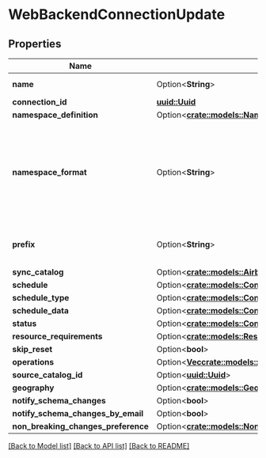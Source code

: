 # WebBackendConnectionUpdate

## Properties

Name | Type | Description | Notes
------------ | ------------- | ------------- | -------------
**name** | Option<**String**> | Name that will be set to the connection | [optional]
**connection_id** | [**uuid::Uuid**](uuid::Uuid.md) |  | 
**namespace_definition** | Option<[**crate::models::NamespaceDefinitionType**](NamespaceDefinitionType.md)> |  | [optional]
**namespace_format** | Option<**String**> | Used when namespaceDefinition is 'customformat'. If blank then behaves like namespaceDefinition = 'destination'. If \"${SOURCE_NAMESPACE}\" then behaves like namespaceDefinition = 'source'. | [optional]
**prefix** | Option<**String**> | Prefix that will be prepended to the name of each stream when it is written to the destination. | [optional]
**sync_catalog** | Option<[**crate::models::AirbyteCatalog**](AirbyteCatalog.md)> |  | [optional]
**schedule** | Option<[**crate::models::ConnectionSchedule**](ConnectionSchedule.md)> |  | [optional]
**schedule_type** | Option<[**crate::models::ConnectionScheduleType**](ConnectionScheduleType.md)> |  | [optional]
**schedule_data** | Option<[**crate::models::ConnectionScheduleData**](ConnectionScheduleData.md)> |  | [optional]
**status** | Option<[**crate::models::ConnectionStatus**](ConnectionStatus.md)> |  | [optional]
**resource_requirements** | Option<[**crate::models::ResourceRequirements**](ResourceRequirements.md)> |  | [optional]
**skip_reset** | Option<**bool**> |  | [optional]
**operations** | Option<[**Vec<crate::models::WebBackendOperationCreateOrUpdate>**](WebBackendOperationCreateOrUpdate.md)> |  | [optional]
**source_catalog_id** | Option<[**uuid::Uuid**](uuid::Uuid.md)> |  | [optional]
**geography** | Option<[**crate::models::Geography**](Geography.md)> |  | [optional]
**notify_schema_changes** | Option<**bool**> |  | [optional]
**notify_schema_changes_by_email** | Option<**bool**> |  | [optional]
**non_breaking_changes_preference** | Option<[**crate::models::NonBreakingChangesPreference**](NonBreakingChangesPreference.md)> |  | [optional]

[[Back to Model list]](../README.md#documentation-for-models) [[Back to API list]](../README.md#documentation-for-api-endpoints) [[Back to README]](../README.md)


